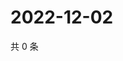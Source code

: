 # 2022-12-02

共 0 条

<!-- BEGIN WEIBO -->
<!-- 最后更新时间 Fri Dec 02 2022 17:01:07 GMT+0800 (China Standard Time) -->

<!-- END WEIBO -->
